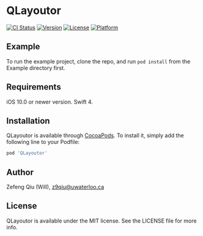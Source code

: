# QLayoutor

[![CI Status](http://img.shields.io/travis/willqiu126/QLayoutor.svg?style=flat)](https://travis-ci.org/willqiu126/QLayoutor)
[![Version](https://img.shields.io/cocoapods/v/QLayoutor.svg?style=flat)](http://cocoapods.org/pods/QLayoutor)
[![License](https://img.shields.io/cocoapods/l/QLayoutor.svg?style=flat)](http://cocoapods.org/pods/QLayoutor)
[![Platform](https://img.shields.io/cocoapods/p/QLayoutor.svg?style=flat)](http://cocoapods.org/pods/QLayoutor)

## Example

To run the example project, clone the repo, and run `pod install` from the Example directory first.

## Requirements

iOS 10.0 or newer version. Swift 4.

## Installation

QLayoutor is available through [CocoaPods](http://cocoapods.org). To install
it, simply add the following line to your Podfile:

```ruby
pod 'QLayoutor'
```

## Author

Zefeng Qiu (Will), z9qiu@uwaterloo.ca

## License

QLayoutor is available under the MIT license. See the LICENSE file for more info.
